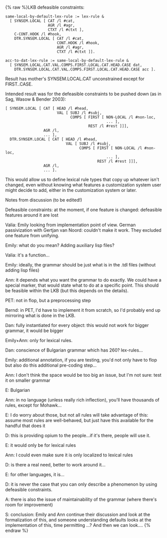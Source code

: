 {% raw %}LKB defeasible constraints:

    same-local-by-default-lex-rule := lex-rule &
      [ SYNSEM.LOCAL [ CAT /l #cat,
                       AGR /l #agr,
                       CTXT /l #ctxt ],
        C-CONT.HOOK /l #hook,
        DTR.SYNSEM.LOCAL [ CAT /l #cat,
                           CONT.HOOK /l #hook,
                           AGR /l #agr,
                           CTXT /l #ctxt ]].
    
    acc-to-dat-lex-rule := same-local-by-default-lex-rule &
      [ SYNSEM.LOCAL.CAT.VAL.COMPS.FIRST.LOCAL.CAT.HEAD.CASE dat,
        DTR.SYNSEM.LOCAL.CAT.VAL.COMPS.FIRST.LOCAL.CAT.HEAD.CASE acc ].

Result has mother's SYNSEM.LOCAL.CAT unconstrained except for
FIRST..CASE.

Intended result was for the defeasible constraints to be pushed down (as
in Sag, Wasow & Bender 2003):

    [ SYNSEM.LOCAL [ CAT [ HEAD /l #head,
                           VAL [ SUBJ /l #subj,
                                 COMPS [ FIRST [ NON-LOCAL /l #non-loc,
                                                 ... ],
                                         REST /l #rest ]]],
                     AGR /l,
                     ... ],
      DTR.SYNSEM.LOCAL [ CAT [ HEAD /l #head,
                               VAL [ SUBJ /l #subj,
                                     COMPS [ FIRST [ NON-LOCAL /l #non-loc,
                                                 ... ],
                                             REST /l #rest ]]],
                     AGR /l,
                     ... ].

This would allow us to define lexical rule types that copy up whatever
isn't changed, even without knowing what features a customization system
user might decide to add, either in the customization system or later.

Notes from discussion (to be edited!)

Defeasible constraints: at the moment, if one feature is changed:
defeasible features around it are lost

Valia: Emily looking from implementation point of view. German
passivization with Gertjan van Noord: couldn't make it work. They
excluded one feature from unifying.

Emily: what do you mean? Adding auxiliary lisp files?

Valia: it's a function...

Emily: ideally, the grammar should be just what is in the .tdl files
(without adding lisp files)

Ann: it depends what you want the grammar to do exactly. We could have a
special marker, that would state what to do at a specific point. This
should be feasible within the LKB (but this depends on the details).

PET: not in flop, but a preprocessing step

Bernd: in PET, I'd have to implement it from scratch, so I'd probably
end up mirroring what is done in the LKB.

Dan: fully instantiated for every object: this would not work for bigger
grammar, it would be bigger

Emily+Ann: only for lexical rules.

Dan: conscience of Bulgarian grammar which has 260? lex-rules...

Emily: additional annotation, if you are testing, you'd not only have to
flop but also do this additional pre-coding step...

Ann: I don't think the space would be too big an issue, but I'm not
sure: test it on smaller grammar

E: Bulgarian

Ann: in no language (unless really rich inflection), you'll have
thousands of rules, except for Mohawk...

E: I do worry about those, but not all rules will take advantage of
this: assume most rules are well-behaved, but just have this available
for the handful that does it

D: this is providing opium to the people...if it's there, people will
use it.

E: it would only be for lexical rules

Ann: I could even make sure it is only localized to lexical rules

D: is there a real need, better to work around it...

E: for other languages, it is...

D: it is never the case that you can only describe a phenomenon by using
defeasible constraints.

A: there is also the issue of maintainability of the grammar (where
there's room for improvement)

S: conclusion: Emily and Ann continue their discussion and look at the
formalization of this, and someone understanding defaults looks at the
implementation of this, time permitting ...? And then we can look....
<update date omitted for speed>{% endraw %}